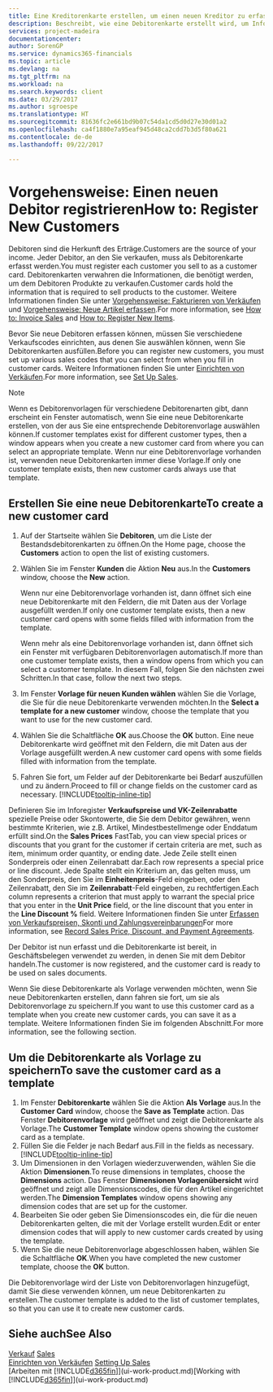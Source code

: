 ```yaml
---
title: Eine Kreditorenkarte erstellen, um einen neuen Kreditor zu erfassen | Microsoft Docs
description: Beschreibt, wie eine Debitorenkarte erstellt wird, um Informationen zu jedem neuen Debitor oder Clients zu erfassen, an die Sie verkaufen.
services: project-madeira
documentationcenter: 
author: SorenGP
ms.service: dynamics365-financials
ms.topic: article
ms.devlang: na
ms.tgt_pltfrm: na
ms.workload: na
ms.search.keywords: client
ms.date: 03/29/2017
ms.author: sgroespe
ms.translationtype: HT
ms.sourcegitcommit: 81636fc2e661bd9b07c54da1cd5d0d27e30d01a2
ms.openlocfilehash: ca4f1880e7a95eaf945d48ca2cdd7b3d5f80a621
ms.contentlocale: de-de
ms.lasthandoff: 09/22/2017

---
```

# <a name="how-to-register-new-customers"></a><span data-ttu-id="5048c-103">Vorgehensweise: Einen neuen Debitor registrieren</span><span class="sxs-lookup"><span data-stu-id="5048c-103">How to: Register New Customers</span></span>
<span data-ttu-id="5048c-104">Debitoren sind die Herkunft des Erträge.</span><span class="sxs-lookup"><span data-stu-id="5048c-104">Customers are the source of your income.</span></span> <span data-ttu-id="5048c-105">Jeder Debitor, an den Sie verkaufen, muss als Debitorenkarte erfasst werden.</span><span class="sxs-lookup"><span data-stu-id="5048c-105">You must register each customer you sell to as a customer card.</span></span> <span data-ttu-id="5048c-106">Debitorenkarten verwahren die Informationen, die benötigt werden, um dem Debitoren Produkte zu verkaufen.</span><span class="sxs-lookup"><span data-stu-id="5048c-106">Customer cards hold the information that is required to sell products to the customer.</span></span> <span data-ttu-id="5048c-107">Weitere Informationen finden Sie unter [Vorgehensweise: Fakturieren von Verkäufen](sales-how-invoice-sales.md) und [Vorgehensweise: Neue Artikel erfassen](inventory-how-register-new-items.md).</span><span class="sxs-lookup"><span data-stu-id="5048c-107">For more information, see [How to: Invoice Sales](sales-how-invoice-sales.md) and [How to: Register New Items](inventory-how-register-new-items.md).</span></span>  

<span data-ttu-id="5048c-108">Bevor Sie neue Debitoren erfassen können, müssen Sie verschiedene Verkaufscodes einrichten, aus denen Sie auswählen können, wenn Sie Debitorenkarten ausfüllen.</span><span class="sxs-lookup"><span data-stu-id="5048c-108">Before you can register new customers, you must set up various sales codes that you can select from when you fill in customer cards.</span></span> <span data-ttu-id="5048c-109">Weitere Informationen finden Sie unter [Einrichten von Verkäufen](sales-setup-sales.md).</span><span class="sxs-lookup"><span data-stu-id="5048c-109">For more information, see [Set Up Sales](sales-setup-sales.md).</span></span>

> [!NOTE]  
>   <span data-ttu-id="5048c-110">Wenn es Debitorenvorlagen für verschiedene Debitorenarten gibt, dann erscheint ein Fenster automatisch, wenn Sie eine neue Debitorenkarte erstellen, von der aus Sie eine entsprechende Debitorenvorlage auswählen können.</span><span class="sxs-lookup"><span data-stu-id="5048c-110">If customer templates exist for different customer types, then a window appears when you create a new customer card from where you can select an appropriate template.</span></span> <span data-ttu-id="5048c-111">Wenn nur eine Debitorenvorlage vorhanden ist, verwenden neue Debitorenkarten immer diese Vorlage.</span><span class="sxs-lookup"><span data-stu-id="5048c-111">If only one customer template exists, then new customer cards always use that template.</span></span>

## <a name="to-create-a-new-customer-card"></a><span data-ttu-id="5048c-112">Erstellen Sie eine neue Debitorenkarte</span><span class="sxs-lookup"><span data-stu-id="5048c-112">To create a new customer card</span></span>
1. <span data-ttu-id="5048c-113">Auf der Startseite wählen Sie **Debitoren**, um die Liste der Bestandsdebitorenkarten zu öffnen.</span><span class="sxs-lookup"><span data-stu-id="5048c-113">On the Home page, choose the **Customers** action to open the list of existing customers.</span></span>  
2. <span data-ttu-id="5048c-114">Wählen Sie im Fenster **Kunden** die Aktion **Neu** aus.</span><span class="sxs-lookup"><span data-stu-id="5048c-114">In the **Customers** window, choose the **New** action.</span></span>

    <span data-ttu-id="5048c-115">Wenn nur eine Debitorenvorlage vorhanden ist, dann öffnet sich eine neue Debitorenkarte mit den Feldern, die mit Daten aus der Vorlage ausgefüllt werden.</span><span class="sxs-lookup"><span data-stu-id="5048c-115">If only one customer template exists, then a new customer card opens with some fields filled with information from the template.</span></span>

    <span data-ttu-id="5048c-116">Wenn mehr als eine Debitorenvorlage vorhanden ist, dann öffnet sich ein Fenster mit verfügbaren Debitorenvorlagen automatisch.</span><span class="sxs-lookup"><span data-stu-id="5048c-116">If more than one customer template exists, then a window opens from which you can select a customer template.</span></span> <span data-ttu-id="5048c-117">In diesem Fall, folgen Sie den nächsten zwei Schritten.</span><span class="sxs-lookup"><span data-stu-id="5048c-117">In that case, follow the next two steps.</span></span>
3. <span data-ttu-id="5048c-118">Im Fenster **Vorlage für neuen Kunden wählen** wählen Sie die Vorlage, die Sie für die neue Debitorenkarte verwenden möchten.</span><span class="sxs-lookup"><span data-stu-id="5048c-118">In the **Select a template for a new customer** window, choose the template that you want to use for the new customer card.</span></span>
4. <span data-ttu-id="5048c-119">Wählen Sie die Schaltfläche **OK** aus.</span><span class="sxs-lookup"><span data-stu-id="5048c-119">Choose the **OK** button.</span></span> <span data-ttu-id="5048c-120">Eine neue Debitorenkarte wird geöffnet mit den Feldern, die mit Daten aus der Vorlage ausgefüllt werden.</span><span class="sxs-lookup"><span data-stu-id="5048c-120">A new customer card opens with some fields filled with information from the template.</span></span>  
5. <span data-ttu-id="5048c-121">Fahren Sie fort, um Felder auf der Debitorenkarte bei Bedarf auszufüllen und zu ändern.</span><span class="sxs-lookup"><span data-stu-id="5048c-121">Proceed to fill or change fields on the customer card as necessary.</span></span> [!INCLUDE[tooltip-inline-tip](includes/tooltip-inline-tip_md.md)]

<span data-ttu-id="5048c-122">Definieren Sie im Inforegister **Verkaufspreise und VK-Zeilenrabatte** spezielle Preise oder Skontowerte, die Sie dem Debitor gewähren, wenn bestimmte Kriterien, wie z.B. Artikel, Mindestbestellmenge oder Enddatum erfüllt sind.</span><span class="sxs-lookup"><span data-stu-id="5048c-122">On the **Sales Prices** FastTab, you can view special prices or discounts that you grant for the customer if certain criteria are met, such as item, minimum order quantity, or ending date.</span></span> <span data-ttu-id="5048c-123">Jede Zeile stellt einen Sonderpreis oder einen Zeilenrabatt dar.</span><span class="sxs-lookup"><span data-stu-id="5048c-123">Each row represents a special price or line discount.</span></span> <span data-ttu-id="5048c-124">Jede Spalte stellt ein Kriterium an, das gelten muss, um den Sonderpreis, den Sie im **Einheitenpreis**-Feld eingeben, oder den Zeilenrabatt, den Sie im **Zeilenrabatt**-Feld eingeben, zu rechtfertigen.</span><span class="sxs-lookup"><span data-stu-id="5048c-124">Each column represents a criterion that must apply to warrant the special price that you enter in the **Unit Price** field, or the line discount that you enter in the **Line Discount %** field.</span></span> <span data-ttu-id="5048c-125">Weitere Informationen finden Sie unter [Erfassen von Verkaufspreisen, Skonti und Zahlungsvereinbarungen](sales-how-record-sales-price-discount-payment-agreements.md)</span><span class="sxs-lookup"><span data-stu-id="5048c-125">For more information, see [Record Sales Price, Discount, and Payment Agreements](sales-how-record-sales-price-discount-payment-agreements.md).</span></span>

<span data-ttu-id="5048c-126">Der Debitor ist nun erfasst und die Debitorenkarte ist bereit, in Geschäftsbelegen verwendet zu werden, in denen Sie mit dem Debitor handeln.</span><span class="sxs-lookup"><span data-stu-id="5048c-126">The customer is now registered, and the customer card is ready to be used on sales documents.</span></span>

<span data-ttu-id="5048c-127">Wenn Sie diese Debitorenkarte als Vorlage verwenden möchten, wenn Sie neue Debitorenkarten erstellen, dann fahren sie fort, um sie als Debitorenvorlage zu speichern.</span><span class="sxs-lookup"><span data-stu-id="5048c-127">If you want to use this customer card as a template when you create new customer cards, you can save it as a template.</span></span> <span data-ttu-id="5048c-128">Weitere Informationen finden Sie im folgenden Abschnitt.</span><span class="sxs-lookup"><span data-stu-id="5048c-128">For more information, see the following section.</span></span>

## <a name="to-save-the-customer-card-as-a-template"></a><span data-ttu-id="5048c-129">Um die Debitorenkarte als Vorlage zu speichern</span><span class="sxs-lookup"><span data-stu-id="5048c-129">To save the customer card as a template</span></span>
1. <span data-ttu-id="5048c-130">Im Fenster **Debitorenkarte** wählen Sie die Aktion **Als Vorlage** aus.</span><span class="sxs-lookup"><span data-stu-id="5048c-130">In the **Customer Card** window, choose the **Save as Template** action.</span></span> <span data-ttu-id="5048c-131">Das Fenster **Debitorenvorlage** wird geöffnet und zeigt die Debitorenkarte als Vorlage.</span><span class="sxs-lookup"><span data-stu-id="5048c-131">The **Customer Template** window opens showing the customer card as a template.</span></span>
2. <span data-ttu-id="5048c-132">Füllen Sie die Felder je nach Bedarf aus.</span><span class="sxs-lookup"><span data-stu-id="5048c-132">Fill in the fields as necessary.</span></span> [!INCLUDE[tooltip-inline-tip](includes/tooltip-inline-tip_md.md)]
3. <span data-ttu-id="5048c-133">Um Dimensionen in den Vorlagen wiederzuverwenden, wählen Sie die Aktion **Dimensionen**.</span><span class="sxs-lookup"><span data-stu-id="5048c-133">To reuse dimensions in templates, choose the **Dimensions** action.</span></span> <span data-ttu-id="5048c-134">Das Fenster **Dimensionen Vorlagenübersicht** wird geöffnet und zeigt alle Dimensionscodes, die für den Artikel eingerichtet werden.</span><span class="sxs-lookup"><span data-stu-id="5048c-134">The **Dimension Templates** window opens showing any dimension codes that are set up for the customer.</span></span>
4. <span data-ttu-id="5048c-135">Bearbeiten Sie oder geben Sie Dimensionscodes ein, die für die neuen Debitorenkarten gelten, die mit der Vorlage erstellt wurden.</span><span class="sxs-lookup"><span data-stu-id="5048c-135">Edit or enter dimension codes that will apply to new customer cards created by using the template.</span></span>  
5. <span data-ttu-id="5048c-136">Wenn Sie die neue Debitorenvorlage abgeschlossen haben, wählen Sie die Schaltfläche **OK**.</span><span class="sxs-lookup"><span data-stu-id="5048c-136">When you have completed the new customer template, choose the **OK** button.</span></span>

<span data-ttu-id="5048c-137">Die Debitorenvorlage wird der Liste von Debitorenvorlagen hinzugefügt, damit Sie diese verwenden können, um neue Debitorenkarten zu erstellen.</span><span class="sxs-lookup"><span data-stu-id="5048c-137">The customer template is added to the list of customer templates, so that you can use it to create new customer cards.</span></span>

## <a name="see-also"></a><span data-ttu-id="5048c-138">Siehe auch</span><span class="sxs-lookup"><span data-stu-id="5048c-138">See Also</span></span>
<span data-ttu-id="5048c-139">[Verkauf](sales-manage-sales.md)  </span><span class="sxs-lookup"><span data-stu-id="5048c-139">[Sales](sales-manage-sales.md)  </span></span>  
<span data-ttu-id="5048c-140">[Einrichten von Verkäufen](sales-setup-sales.md)  </span><span class="sxs-lookup"><span data-stu-id="5048c-140">[Setting Up Sales](sales-setup-sales.md)  </span></span>  
<span data-ttu-id="5048c-141">[Arbeiten mit [!INCLUDE[d365fin](includes/d365fin_md.md)]](ui-work-product.md)</span><span class="sxs-lookup"><span data-stu-id="5048c-141">[Working with [!INCLUDE[d365fin](includes/d365fin_md.md)]](ui-work-product.md)</span></span>

